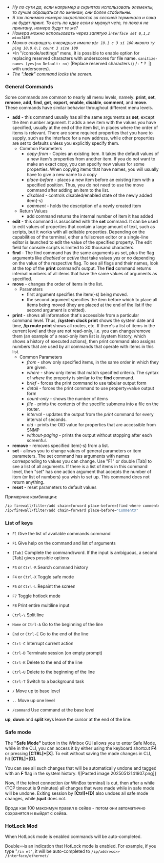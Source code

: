 - *Ну по сути да, если например в скриптах использовать элементы, то лучше обращаться по именам, они более стабильны.*
- *Я так понимаю номера закрепляются за сессией терминала и пока не будет принт. То есть по идее если я мувнул чето, то пока я не принтану, номера будут те же?*
- *Номера можно использовать через запятую `interface set 0,1,2 mtu=1460`*
- *Можно сокращать очевидные имена  `pin 10.1 c 3 si 100` иквалз ту `ping 10.0.0.1 count 3 size 100`*
- *In "/console/settings" menu, it is possible to enable option for replacing reserved characters with underscores for file name. `sanitize-names (yes|no Default: no)` (Replace reserved characters (\ / : * ?  |)  with underscores).
- *The "**:lock**" command locks the screen.*


### General Commands

Some commands are common to nearly all menu levels, namely: **print**, **set**, **remove**, **add**, **find**, **get**, **export**, **enable**, **disable**, **comment**, and **move**. These commands have similar behavior throughout different menu levels.

- **add** - this command usually has all the same arguments as **set**, except the item number argument. It adds a new item with the values you have specified, usually at the end of the item list, in places where the order of items is relevant. There are some required properties that you have to supply, such as the interface for a new address, while other properties are set to defaults unless you explicitly specify them.
    - Common Parameters
        - _copy-from_ - Copies an existing item. It takes the default values of a new item's properties from another item. If you do not want to make an exact copy, you can specify new values for some properties. When copying items that have names, you will usually have to give a new name to a copy
        - _place-before_ - places a new item before an existing item with a specified position. Thus, you do not need to use the move command after adding an item to the list. 
        - _disabled_ - controls disabled/enabled state of the newly added item(-s)
        - _comment_ - holds the description of a newly created item
    - Return Values
        - add command returns the internal number of item it has added
- **edit** - this command is associated with the **set** command. It can be used to edit values of properties that contain a large amount of text, such as scripts, but it works with all editable properties. Depending on the capabilities of the terminal, either a fullscreen editor or a single-line editor is launched to edit the value of the specified property. The edit field for console scripts is limited to 30 thousand characters.
- **find** - The find command has the same arguments as set, plus the flag arguments like _disabled_ or _active_ that take values _yes_ or _no_ depending on the value of the respective flag. To see all flags and their names, look at the top of the **print** command's output. The **find** command returns internal numbers of all items that have the same values of arguments as specified.
- **move** - changes the order of items in the list.
    - Parameters
        - first argument specifies the item(-s) being moved.
        - the second argument specifies the item before which to place all items being moved (they are placed at the end of the list if the second argument is omitted).
- **print** - shows all information that's accessible from a particular command level. Thus, **/system clock print** shows the system date and time, **/ip route print** shows all routes, etc. If there's a list of items in the current level and they are not read-only, i.e. you can change/remove them (an example of a read-only item list is /system history, which shows a history of executed actions), then print command also assigns numbers that are used by all commands that operate with items in this list.
    - Common Parameters
        - _from_ - show only specified items, in the same order in which they are given.
        - _where_ - show only items that match specified criteria. The syntax of _where_ the property is similar to the **find** command.
        - _brief_ - forces the print command to use tabular output form
        - _detail_ - forces the print command to use property=value output form
        - _count-only_ - shows the number of items
        - _file_ - prints the contents of the specific submenu into a file on the router.
        - _interval_ - updates the output from the _print_ command for every interval of seconds.
        - _oid_ - prints the OID value for properties that are accessible from SNMP
        - _without-paging_ - prints the output without stopping after each screenful.
- **remove** - removes specified item(-s) from a list.
- **set** - allows you to change values of general parameters or item parameters. The set command has arguments with names corresponding to values you can change. Use "F1" or double [Tab] to see a list of all arguments. If there is a list of items in this command level, then "set" has one action argument that accepts the number of item (or list of numbers) you wish to set up. This command does not return anything.
- **reset** - reset parameters to default values

Примерчик комбинации:
```bash
/ip firewall/filter/add chain=forward place-before=[find where comment=CommentX]  
/ip/firewall/filter/add chain=forward place-before="CommentX"
```

### List of keys

- `F1` Give the list of available commands command
- `F1` Give help on the command and list of arguments 

- `[Tab]` Complete the command/word. If the input is ambiguous, a second [Tab] gives possible options
- `F3` or `Ctrl-R` Search command history
- `F4` or `Ctrl-X` Toggle safe mode
- `F5` or `Ctrl-L` Repaint the screen
- `F7` Toggle hotlock mode
- `F8` Print entire multiline input
- `Ctrl-\` Split line
- `Home` or `Ctrl-A` Go to the beginning of the line
- `End` or `Ctrl-E` Go to the end of the line
- `Ctrl-C` Interrupt current action
- `Ctrl-D` Terminate session (on empty prompt)
- `Ctrl-K` Delete to the end of the line
- `Ctrl-U` Delete to the beginning of the line
- `Ctrl-T` Switch to a background task

- `/` Move up to base level
- `..` Move up one level
- `/command` Use command at the base level

**up**, **down** and **split** keys leave the cursor at the end of the line.

### Safe mode
The **"Safe Mode"** button in the Winbox GUI allows you to enter Safe Mode, while in the CLI, you can access it by either using the keyboard shortcut **F4** or pressing **[CTRL]+[X]**. To exit without saving the made changes in CLI, hit **[CTRL]+[D].**

You can see all such changes that will be automatically undone and tagged with an **F** flag in the system history:
![[Pasted image 20250512141907.png]]

Now, if the telnet connection (or WinBox terminal) is cut, then after a while (TCP timeout is **9** minutes) all changes that were made while in safe mode will be undone. Exiting session by **[Ctrl]+[D]** also undoes all safe mode changes, while **/quit** does not.

Вроде как 100 максимум правил в сейве - потом они автоматично сохранятся и выйдет с сейва.

### HotLock Mod
When HotLock mode is enabled commands will be auto-completed.

Double`>>`is an indication that HotLock mode is enabled. For example, if you type "`/in et"`, it will be auto-completed to `/ip/address>> /interface/ethernet/`







